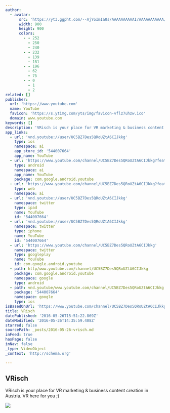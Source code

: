 ```yaml
---
author:
  - avatar:
      src: 'https://yt3.ggpht.com/--AjYoImIa0s/AAAAAAAAAAI/AAAAAAAAAAA/0JvuCzI2-ac/s900-c-k-no-rj-c0xffffff/photo.jpg'
      width: 900
      height: 900
      colors:
        - - 252
          - 250
          - 240
        - - 232
          - 139
          - 181
        - - 196
          - 62
          - 75
        - - 0
          - 1
          - 2
related: []
publisher:
  url: 'https://www.youtube.com'
  name: YouTube
  favicon: 'https://s.ytimg.com/yts/img/favicon-vflz7uhzw.ico'
  domain: www.youtube.com
keywords: []
description: 'VRisch is your place for VR marketing & business content creation in Austria. VR here for you ;)'
app_links:
  - url: 'vnd.youtube://user/UC5BZ7Des5QRoUZtA6CIJkkg'
    type: ios
    namespace: ai
    app_store_id: '544007664'
    app_name: YouTube
  - url: 'https://www.youtube.com/channel/UC5BZ7Des5QRoUZtA6CIJkkg?feature=applinks'
    type: android
    namespace: ai
    app_name: YouTube
    package: com.google.android.youtube
  - url: 'https://www.youtube.com/channel/UC5BZ7Des5QRoUZtA6CIJkkg?feature=applinks'
    type: web
    namespace: ai
  - url: 'vnd.youtube://user/UC5BZ7Des5QRoUZtA6CIJkkg'
    namespace: twitter
    type: ipad
    name: YouTube
    id: '544007664'
  - url: 'vnd.youtube://user/UC5BZ7Des5QRoUZtA6CIJkkg'
    namespace: twitter
    type: iphone
    name: YouTube
    id: '544007664'
  - url: 'https://www.youtube.com/channel/UC5BZ7Des5QRoUZtA6CIJkkg'
    namespace: twitter
    type: googleplay
    name: YouTube
    id: com.google.android.youtube
  - path: http/www.youtube.com/channel/UC5BZ7Des5QRoUZtA6CIJkkg
    package: com.google.android.youtube
    namespace: google
    type: android
  - path: vnd.youtube/www.youtube.com/channel/UC5BZ7Des5QRoUZtA6CIJkkg
    package: '544007664'
    namespace: google
    type: ios
isBasedOnUrl: 'https://www.youtube.com/channel/UC5BZ7Des5QRoUZtA6CIJkkg'
title: VRisch
datePublished: '2016-05-26T15:51:22.869Z'
dateModified: '2016-05-26T14:35:59.408Z'
starred: false
sourcePath: _posts/2016-05-26-vrisch.md
inFeed: true
hasPage: false
inNav: false
_type: VideoObject
_context: 'http://schema.org'

---
```

<article style=""><h1>VRisch</h1><p>VRisch is your place for VR marketing &amp; business content creation in Austria. VR here for you ;)</p><img src="https://yt3.ggpht.com/--AjYoImIa0s/AAAAAAAAAAI/AAAAAAAAAAA/0JvuCzI2-ac/s900-c-k-no-rj-c0xffffff/photo.jpg" /></article>